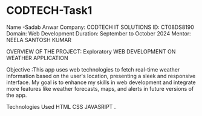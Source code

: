 # CODTECH-Task1
Name -Sadab Anwar
Company: CODTECH IT SOLUTIONS 
ID: CT08DS8190
Domain: Web Development
Duration: September to October 2024
Mentor: NEELA SANTOSH KUMAR

OVERVIEW OF THE PROJECT: Exploratory WEB DEVELOPMENT ON WEATHER APPLICATION

Objective :This app uses web technologies to fetch real-time weather information based on the user's location, presenting a sleek and responsive interface. My goal is to enhance my skills in web development and integrate more features like weather forecasts, maps, and alerts in future versions of the app.

Technologies Used
HTML
CSS
JAVASRIPT
. 
